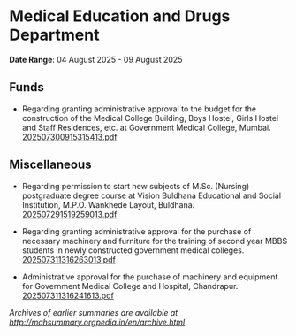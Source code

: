 # Medical Education and Drugs Department

**Date Range**: 04 August 2025 - 09 August 2025


## Funds
- Regarding granting administrative approval to the budget for the construction of the Medical College Building, Boys Hostel, Girls Hostel and Staff Residences, etc. at Government Medical College, Mumbai.\
  [202507300915315413.pdf](https://gr.maharashtra.gov.in/Site/Upload/Government%20Resolutions/English/202507300915315413.pdf)

## Miscellaneous
- Regarding permission to start new subjects of M.Sc. (Nursing) postgraduate degree course at Vision Buldhana Educational and Social Institution, M.P.O. Wankhede Layout, Buldhana.\
  [202507291519259013.pdf](https://gr.maharashtra.gov.in/Site/Upload/Government%20Resolutions/English/202507291519259013.pdf)

- Regarding granting administrative approval for the purchase of necessary machinery and furniture for the training of second year MBBS students in newly constructed government medical colleges.\
  [202507311316263013.pdf](https://gr.maharashtra.gov.in/Site/Upload/Government%20Resolutions/English/202507311316263013.pdf)

- Administrative approval for the purchase of machinery and equipment for Government Medical College and Hospital, Chandrapur.\
  [202507311316241613.pdf](https://gr.maharashtra.gov.in/Site/Upload/Government%20Resolutions/English/202507311316241613.pdf)


*Archives of earlier summaries are available at http://mahsummary.orgpedia.in/en/archive.html*